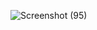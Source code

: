 
![Screenshot (95)](https://user-images.githubusercontent.com/85783081/168455857-ffa8a45f-de95-4d3e-81b7-0659079cc9f5.png)
